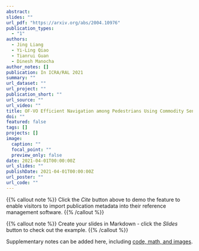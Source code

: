 ```yaml
---
abstract: 
slides: ""
url_pdf: "https://arxiv.org/abs/2004.10976"
publication_types:
  - "1"
authors:
  - Jing Liang 
  - Yi-Ling Qiao
  - Tianrui Guan
  - Dinesh Manocha
author_notes: []
publication: In ICRA/RAL 2021
summary: ""
url_dataset: ""
url_project: ""
publication_short: ""
url_source: ""
url_video: ""
title: OF-VO Efficient Navigation among Pedestrians Using Commodity Sensors
doi: ""
featured: false
tags: []
projects: []
image:
  caption: ""
  focal_point: ""
  preview_only: false
date: 2021-04-01T00:00:00Z
url_slides: ""
publishDate: 2021-04-01T00:00:00Z
url_poster: ""
url_code: ""
---
```


{{% callout note %}}
Click the *Cite* button above to demo the feature to enable visitors to import publication metadata into their reference management software.
{{% /callout %}}

{{% callout note %}}
Create your slides in Markdown - click the *Slides* button to check out the example.
{{% /callout %}}

Supplementary notes can be added here, including [code, math, and images](https://wowchemy.com/docs/writing-markdown-latex/).
